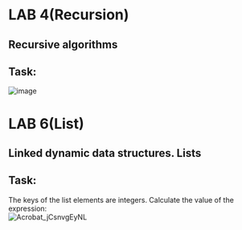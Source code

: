 # LAB 4(Recursion)  
 
## Recursive algorithms

## Task:

![image](https://github.com/user-attachments/assets/abe02157-c6f1-4fe8-9a3d-b648210e3d69)


# LAB 6(List)  

## Linked dynamic data structures. Lists

## Task:
The keys of the list elements are integers. Calculate the value of the expression:  
![Acrobat_jCsnvgEyNL](https://github.com/user-attachments/assets/e0f594cb-375a-4a97-9bf0-af2e360d7644)

